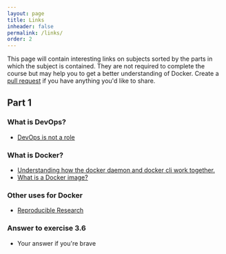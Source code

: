 ```yaml
---
layout: page
title: Links
inheader: false
permalink: /links/
order: 2
---
```


This page will contain interesting links on subjects sorted by the parts in which the subject is contained. They are not required to complete the course but may help you to get a better understanding of Docker. Create a [pull request](https://github.com/docker-hy/docker-hy.github.io/pulls) if you have anything you'd like to share.

## Part 1 ##

### What is DevOps? ###

- [DevOps is not a role](http://turnoff.us/geek/devops-explained)

### What is Docker? ###

- [Understanding how the docker daemon and docker cli work together.](https://nickjanetakis.com/blog/understanding-how-the-docker-daemon-and-docker-cli-work-together)
- [What is a Docker image?](https://cameronlonsdale.com/2018/11/26/whats-in-a-docker-image)

### Other uses for Docker ###

- [Reproducible Research](https://dl.acm.org/citation.cfm?id=2723882)

### Answer to exercise 3.6 ###

- Your answer if you're brave
